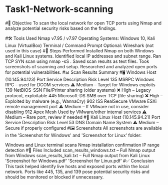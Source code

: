 # Task1-Network-scanning
#🎯 Objective
To scan the local network for open TCP ports using Nmap and analyze potential security risks based on the findings.

#🛠 Tools Used
Nmap v7.95 / v7.97
Operating Systems: Windows 10, Kali Linux (VirtualBox)
Terminal / Command Prompt
Optional: Wireshark (not used in this case)
#🔄 Steps Performed
Installed Nmap on both Windows and Kali Linux systems.
Identified local IP addresses and subnet range.
Ran TCP SYN scan using nmap -sS <IP-range>.
Saved scan results as text files.
Took screenshots of scanning and setup.
Researched and analyzed open ports for potential vulnerabilities.
#📊 Scan Results Summary
#🖥️ Windows Host (10.145.94.123)
Port	Service	Description	Risk Level
135	MSRPC	Windows RPC – used for DCOM services	⚠️ Medium – Target for Windows exploits
139	NetBIOS-SSN	File/Printer sharing (older systems)	❌ High – Legacy protocol, exploitable
445	Microsoft-DS	SMB over TCP (file sharing)	❌ High – Exploited by malware (e.g., WannaCry)
902	ISS RealSecure	VMware ESXi remote management port	⚠️ Medium – If VMware not in use, consider disabling
912	Apex Mesh	Used by VMware/other internal services	⚠️ Medium – Rare port, review if needed
#🐧 Kali Linux Host (10.145.94.21)
Port	Service	Description	Risk Level
53	DNS	Domain Name System	⚠️ Medium – Secure if properly configured
#🖼️ Screenshots
All screenshots are available in the 'Screenshot for Windows' and 'Screenshot for Linux' folder:

Windows and Linux terminal scans
Nmap installation confirmation
IP range detection
#📁 Files Included
scan_results_windows.txt – Full Nmap output from Windows
scan_results_kali.txt – Full Nmap output from Kali Linux
'Screenshot for Windows.pdf'
'Screenshot for Linux.pdf'
#✅ Conclusion
This task helped identify live hosts and exposed ports within the local network. Ports like 445, 135, and 139 pose potential security risks and should be monitored or blocked if unnecessary.
